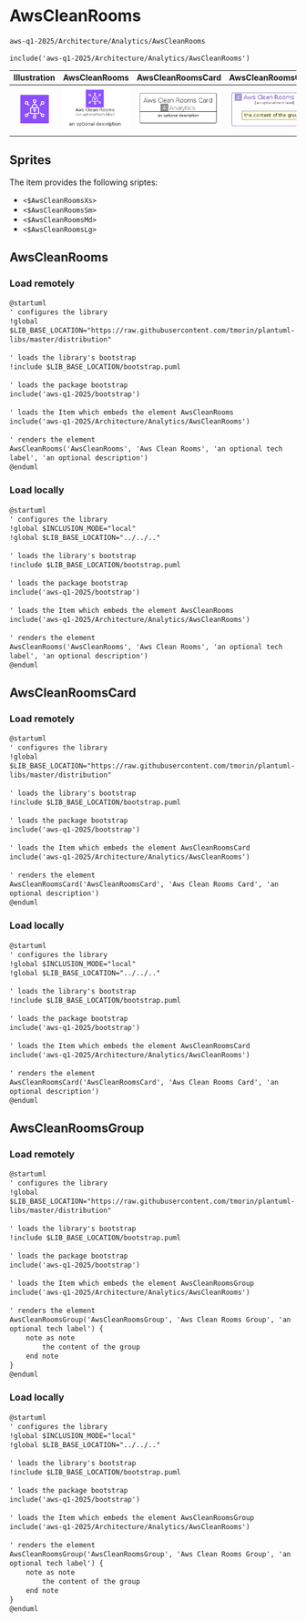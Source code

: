 # AwsCleanRooms


```text
aws-q1-2025/Architecture/Analytics/AwsCleanRooms
```

```text
include('aws-q1-2025/Architecture/Analytics/AwsCleanRooms')
```



| Illustration | AwsCleanRooms | AwsCleanRoomsCard | AwsCleanRoomsGroup |
| :---: | :---: | :---: | :---: |
| ![illustration for Illustration](../../../aws-q1-2025/Architecture/Analytics/AwsCleanRooms.png) | ![illustration for AwsCleanRooms](../../../aws-q1-2025/Architecture/Analytics/AwsCleanRooms.Local.png) | ![illustration for AwsCleanRoomsCard](../../../aws-q1-2025/Architecture/Analytics/AwsCleanRoomsCard.Local.png) | ![illustration for AwsCleanRoomsGroup](../../../aws-q1-2025/Architecture/Analytics/AwsCleanRoomsGroup.Local.png) |



## Sprites
The item provides the following sriptes:

- `<$AwsCleanRoomsXs>`
- `<$AwsCleanRoomsSm>`
- `<$AwsCleanRoomsMd>`
- `<$AwsCleanRoomsLg>`





## AwsCleanRooms

### Load remotely
```plantuml
@startuml
' configures the library
!global $LIB_BASE_LOCATION="https://raw.githubusercontent.com/tmorin/plantuml-libs/master/distribution"

' loads the library's bootstrap
!include $LIB_BASE_LOCATION/bootstrap.puml

' loads the package bootstrap
include('aws-q1-2025/bootstrap')

' loads the Item which embeds the element AwsCleanRooms
include('aws-q1-2025/Architecture/Analytics/AwsCleanRooms')

' renders the element
AwsCleanRooms('AwsCleanRooms', 'Aws Clean Rooms', 'an optional tech label', 'an optional description')
@enduml
```

### Load locally
```plantuml
@startuml
' configures the library
!global $INCLUSION_MODE="local"
!global $LIB_BASE_LOCATION="../../.."

' loads the library's bootstrap
!include $LIB_BASE_LOCATION/bootstrap.puml

' loads the package bootstrap
include('aws-q1-2025/bootstrap')

' loads the Item which embeds the element AwsCleanRooms
include('aws-q1-2025/Architecture/Analytics/AwsCleanRooms')

' renders the element
AwsCleanRooms('AwsCleanRooms', 'Aws Clean Rooms', 'an optional tech label', 'an optional description')
@enduml
```

## AwsCleanRoomsCard

### Load remotely
```plantuml
@startuml
' configures the library
!global $LIB_BASE_LOCATION="https://raw.githubusercontent.com/tmorin/plantuml-libs/master/distribution"

' loads the library's bootstrap
!include $LIB_BASE_LOCATION/bootstrap.puml

' loads the package bootstrap
include('aws-q1-2025/bootstrap')

' loads the Item which embeds the element AwsCleanRoomsCard
include('aws-q1-2025/Architecture/Analytics/AwsCleanRooms')

' renders the element
AwsCleanRoomsCard('AwsCleanRoomsCard', 'Aws Clean Rooms Card', 'an optional description')
@enduml
```

### Load locally
```plantuml
@startuml
' configures the library
!global $INCLUSION_MODE="local"
!global $LIB_BASE_LOCATION="../../.."

' loads the library's bootstrap
!include $LIB_BASE_LOCATION/bootstrap.puml

' loads the package bootstrap
include('aws-q1-2025/bootstrap')

' loads the Item which embeds the element AwsCleanRoomsCard
include('aws-q1-2025/Architecture/Analytics/AwsCleanRooms')

' renders the element
AwsCleanRoomsCard('AwsCleanRoomsCard', 'Aws Clean Rooms Card', 'an optional description')
@enduml
```

## AwsCleanRoomsGroup

### Load remotely
```plantuml
@startuml
' configures the library
!global $LIB_BASE_LOCATION="https://raw.githubusercontent.com/tmorin/plantuml-libs/master/distribution"

' loads the library's bootstrap
!include $LIB_BASE_LOCATION/bootstrap.puml

' loads the package bootstrap
include('aws-q1-2025/bootstrap')

' loads the Item which embeds the element AwsCleanRoomsGroup
include('aws-q1-2025/Architecture/Analytics/AwsCleanRooms')

' renders the element
AwsCleanRoomsGroup('AwsCleanRoomsGroup', 'Aws Clean Rooms Group', 'an optional tech label') {
    note as note
        the content of the group
    end note
}
@enduml
```

### Load locally
```plantuml
@startuml
' configures the library
!global $INCLUSION_MODE="local"
!global $LIB_BASE_LOCATION="../../.."

' loads the library's bootstrap
!include $LIB_BASE_LOCATION/bootstrap.puml

' loads the package bootstrap
include('aws-q1-2025/bootstrap')

' loads the Item which embeds the element AwsCleanRoomsGroup
include('aws-q1-2025/Architecture/Analytics/AwsCleanRooms')

' renders the element
AwsCleanRoomsGroup('AwsCleanRoomsGroup', 'Aws Clean Rooms Group', 'an optional tech label') {
    note as note
        the content of the group
    end note
}
@enduml
```

